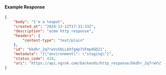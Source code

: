 <!-- Code generated for API Clients. DO NOT EDIT. -->

#### Example Response

```json
{
	"body": "I'm a teapot",
	"created_at": "2024-12-12T17:31:33Z",
	"description": "acme http response",
	"headers": {
		"content-type": "text/plain"
	},
	"id": "bkdhr_2q7rwVs56LL6Xfg4p7SFmpdGD21",
	"metadata": "{\"environment\": \"staging\"}",
	"status_code": 418,
	"uri": "https://api.ngrok.com/backends/http_response/bkdhr_2q7rwVs56LL6Xfg4p7SFmpdGD21"
}
```
